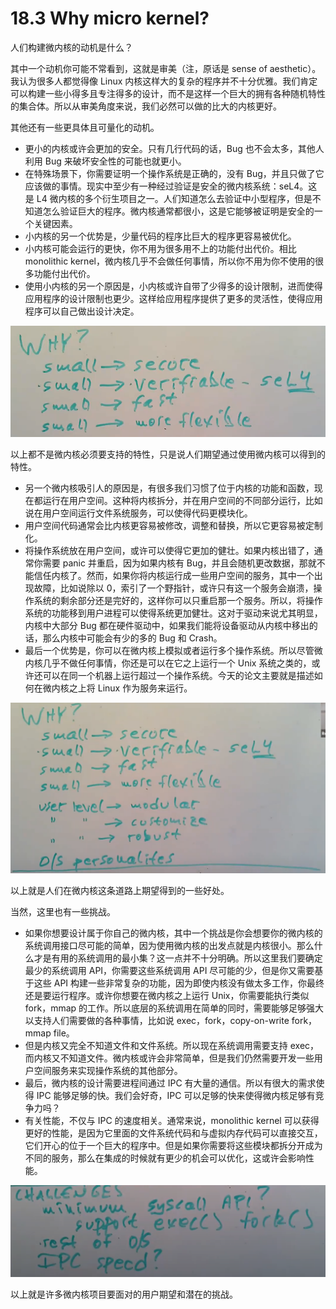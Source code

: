 # 18.3 Why micro kernel?

人们构建微内核的动机是什么？

其中一个动机你可能不常看到，这就是审美（注，原话是 sense of aesthetic）。我认为很多人都觉得像 Linux 内核这样大的复杂的程序并不十分优雅。我们肯定可以构建一些小得多且专注得多的设计，而不是这样一个巨大的拥有各种随机特性的集合体。所以从审美角度来说，我们必然可以做的比大的内核更好。

其他还有一些更具体且可量化的动机。

- 更小的内核或许会更加的安全。只有几行代码的话，Bug 也不会太多，其他人利用 Bug 来破坏安全性的可能也就更小。
- 在特殊场景下，你需要证明一个操作系统是正确的，没有 Bug，并且只做了它应该做的事情。现实中至少有一种经过验证是安全的微内核系统：seL4。这是 L4 微内核的多个衍生项目之一。人们知道怎么去验证中小型程序，但是不知道怎么验证巨大的程序。微内核通常都很小，这是它能够被证明是安全的一个关键因素。
- 小内核的另一个优势是，少量代码的程序比巨大的程序更容易被优化。
- 小内核可能会运行的更快，你不用为很多用不上的功能付出代价。相比 monolithic kernel，微内核几乎不会做任何事情，所以你不用为你不使用的很多功能付出代价。
- 使用小内核的另一个原因是，小内核或许自带了少得多的设计限制，进而使得应用程序的设计限制也更少。这样给应用程序提供了更多的灵活性，使得应用程序可以自己做出设计决定。

![](<../assets/image (145).png>)

以上都不是微内核必须要支持的特性，只是说人们期望通过使用微内核可以得到的特性。

- 另一个微内核吸引人的原因是，有很多我们习惯了位于内核的功能和函数，现在都运行在用户空间。这种将内核拆分，并在用户空间的不同部分运行，比如说在用户空间运行文件系统服务，可以使得代码更模块化。
- 用户空间代码通常会比内核更容易被修改，调整和替换，所以它更容易被定制化。
- 将操作系统放在用户空间，或许可以使得它更加的健壮。如果内核出错了，通常你需要 panic 并重启，因为如果内核有 Bug，并且会随机更改数据，那就不能信任内核了。然而，如果你将内核运行成一些用户空间的服务，其中一个出现故障，比如说除以 0，索引了一个野指针，或许只有这一个服务会崩溃，操作系统的剩余部分还是完好的，这样你可以只重启那一个服务。所以，将操作系统的功能移到用户进程可以使得系统更加健壮。这对于驱动来说尤其明显，内核中大部分 Bug 都在硬件驱动中，如果我们能将设备驱动从内核中移出的话，那么内核中可能会有少的多的 Bug 和 Crash。
- 最后一个优势是，你可以在微内核上模拟或者运行多个操作系统。所以尽管微内核几乎不做任何事情，你还是可以在它之上运行一个 Unix 系统之类的，或许还可以在同一个机器上运行超过一个操作系统。今天的论文主要就是描述如何在微内核之上将 Linux 作为服务来运行。

![](<../assets/image (110).png>)

以上就是人们在微内核这条道路上期望得到的一些好处。

当然，这里也有一些挑战。

- 如果你想要设计属于你自己的微内核，其中一个挑战是你会想要你的微内核的系统调用接口尽可能的简单，因为使用微内核的出发点就是内核很小。那么什么才是有用的系统调用的最小集？这一点并不十分明确。所以这里我们要确定最少的系统调用 API，你需要这些系统调用 API 尽可能的少，但是你又需要基于这些 API 构建一些非常复杂的功能，因为即使内核没有做太多工作，你最终还是要运行程序。或许你想要在微内核之上运行 Unix，你需要能执行类似 fork，mmap 的工作。所以底层的系统调用在简单的同时，需要能够足够强大以支持人们需要做的各种事情，比如说 exec，fork，copy-on-write fork，mmap file。
- 但是内核又完全不知道文件和文件系统。所以现在系统调用需要支持 exec，而内核又不知道文件。微内核或许会非常简单，但是我们仍然需要开发一些用户空间服务来实现操作系统的其他部分。
- 最后，微内核的设计需要进程间通过 IPC 有大量的通信。所以有很大的需求使得 IPC 能够足够的快。我们会好奇，IPC 可以足够的快来使得微内核足够有竞争力吗？
- 有关性能，不仅与 IPC 的速度相关。通常来说，monolithic kernel 可以获得更好的性能，是因为它里面的文件系统代码和与虚拟内存代码可以直接交互，它们开心的位于一个巨大的程序中。但是如果你需要将这些模块都拆分开成为不同的服务，那么在集成的时候就有更少的机会可以优化，这或许会影响性能。

![](<../assets/image (74).png>)

以上就是许多微内核项目要面对的用户期望和潜在的挑战。
